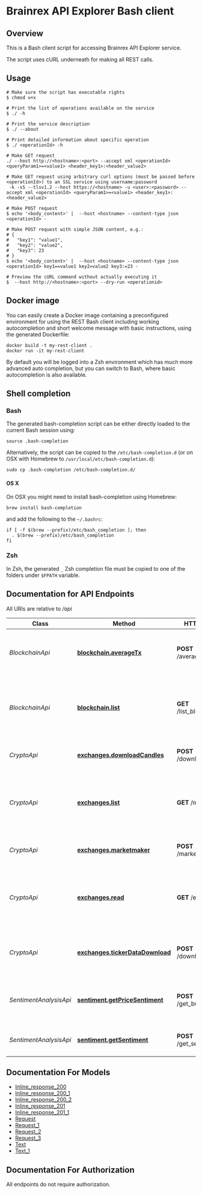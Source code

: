 # Brainrex API Explorer Bash client

## Overview
This is a Bash client script for accessing Brainrex API Explorer service.

The script uses cURL underneath for making all REST calls.

## Usage

```shell
# Make sure the script has executable rights
$ chmod u+x 

# Print the list of operations available on the service
$ ./ -h

# Print the service description
$ ./ --about

# Print detailed information about specific operation
$ ./ <operationId> -h

# Make GET request
./ --host http://<hostname>:<port> --accept xml <operationId> <queryParam1>=<value1> <header_key1>:<header_value2>

# Make GET request using arbitrary curl options (must be passed before <operationId>) to an SSL service using username:password
 -k -sS --tlsv1.2 --host https://<hostname> -u <user>:<password> --accept xml <operationId> <queryParam1>=<value1> <header_key1>:<header_value2>

# Make POST request
$ echo '<body_content>' |  --host <hostname> --content-type json <operationId> -

# Make POST request with simple JSON content, e.g.:
# {
#   "key1": "value1",
#   "key2": "value2",
#   "key3": 23
# }
$ echo '<body_content>' |  --host <hostname> --content-type json <operationId> key1==value1 key2=value2 key3:=23 -

# Preview the cURL command without actually executing it
$  --host http://<hostname>:<port> --dry-run <operationid>

```

## Docker image
You can easily create a Docker image containing a preconfigured environment
for using the REST Bash client including working autocompletion and short
welcome message with basic instructions, using the generated Dockerfile:

```shell
docker build -t my-rest-client .
docker run -it my-rest-client
```

By default you will be logged into a Zsh environment which has much more
advanced auto completion, but you can switch to Bash, where basic autocompletion
is also available.

## Shell completion

### Bash
The generated bash-completion script can be either directly loaded to the current Bash session using:

```shell
source .bash-completion
```

Alternatively, the script can be copied to the `/etc/bash-completion.d` (or on OSX with Homebrew to `/usr/local/etc/bash-completion.d`):

```shell
sudo cp .bash-completion /etc/bash-completion.d/
```

#### OS X
On OSX you might need to install bash-completion using Homebrew:
```shell
brew install bash-completion
```
and add the following to the `~/.bashrc`:

```shell
if [ -f $(brew --prefix)/etc/bash_completion ]; then
  . $(brew --prefix)/etc/bash_completion
fi
```

### Zsh
In Zsh, the generated `_` Zsh completion file must be copied to one of the folders under `$FPATH` variable.


## Documentation for API Endpoints

All URIs are relative to */api*

Class | Method | HTTP request | Description
------------ | ------------- | ------------- | -------------
*BlockchainApi* | [**blockchain.averageTx**](docs/BlockchainApi.md#blockchain.averagetx) | **POST** /average_tx_fee | Calculate average transccion fee of a given blockchain
*BlockchainApi* | [**blockchain.list**](docs/BlockchainApi.md#blockchain.list) | **GET** /list_blockchain | The blockchains data structure supported by the Brainrex API
*CryptoApi* | [**exchanges.downloadCandles**](docs/CryptoApi.md#exchanges.downloadcandles) | **POST** /download_candles | Downloads candle format market data
*CryptoApi* | [**exchanges.list**](docs/CryptoApi.md#exchanges.list) | **GET** /markets | The markets data structure supported by the Brainrex Market API
*CryptoApi* | [**exchanges.marketmaker**](docs/CryptoApi.md#exchanges.marketmaker) | **POST** /market_making | Market Making as a Service API.
*CryptoApi* | [**exchanges.read**](docs/CryptoApi.md#exchanges.read) | **GET** /exchanges | The exchanges data structure supported by the Brainrex API
*CryptoApi* | [**exchanges.tickerDataDownload**](docs/CryptoApi.md#exchanges.tickerdatadownload) | **POST** /download_ticker | Download raw ticker data from major crypto markets
*SentimentAnalysisApi* | [**sentiment.getPriceSentiment**](docs/SentimentAnalysisApi.md#sentiment.getpricesentiment) | **POST** /get_buy_sentiment | Sentiment analysis score using a model trained for buy signals.
*SentimentAnalysisApi* | [**sentiment.getSentiment**](docs/SentimentAnalysisApi.md#sentiment.getsentiment) | **POST** /get_sentiment | Sentiment analysis for any given blob of text


## Documentation For Models

 - [Inline_response_200](docs/Inline_response_200.md)
 - [Inline_response_200_1](docs/Inline_response_200_1.md)
 - [Inline_response_200_2](docs/Inline_response_200_2.md)
 - [Inline_response_201](docs/Inline_response_201.md)
 - [Inline_response_201_1](docs/Inline_response_201_1.md)
 - [Request](docs/Request.md)
 - [Request_1](docs/Request_1.md)
 - [Request_2](docs/Request_2.md)
 - [Request_3](docs/Request_3.md)
 - [Text](docs/Text.md)
 - [Text_1](docs/Text_1.md)


## Documentation For Authorization

 All endpoints do not require authorization.

